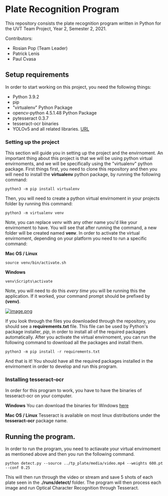 # Plate Recognition Program

This repository consists the plate recognition program written in Python for the UVT Team Project, Year 2, Semester 2, 2021.

Contributors:
* Rosian Pop (Team Leader)
* Patrick Lenis
* Paul Cvasa

## Setup requirements

In order to start working on this project, you need the following things:

* Python 3.9.2
* pip
* "virtualenv" Python Package
* opencv-python 4.5.1.48 Python Package
* pytesseract 0.3.7
* tesseract-ocr binaries
* YOLOv5 and all related libraries. [URL](https://github.com/ultralytics/yolov5)

### Setting up the project

This section will guide you in setting up the project and the envirnoment. An important thing about this project is that we will be using python virtual envirnoments, and we will be specifically using the "virtualenv" python package. First things first, you need to clone this repository and then you will need to install the **virtualenv** python package, by running the following command:

```
python3 -m pip install virtualenv
```

Then, you will need to create a python virtual envirnoment in your projects folder by running this command:

```
python3 -m virtualenv venv
```

Note, you can replace *venv* with any other name you'd like your envirnoment to have. You will see that after running the command, a new folder will be created named **venv**. In order to activate the virtual envirnoment, depending on your platform you need to run a specific command:

**Mac OS / Linux**
```
source venv/bin/activate.sh
```

**Windows**
```
venv\Scripts\activate
```

Note, you will need to do this *every time* you will be running this the application. If it worked, your command prompt should be prefixed by **(venv)**.

[![image.png](https://i.postimg.cc/j5QR6j55/image.png)](https://postimg.cc/wyMKggD8)

If you look through the files you downloaded through the repository, you should see a **requirements.txt** file. This file can be used by Python's package installer, *pip*, in order to install all of the required packages automatically. After you activate the virtual envirnoment, you can run the following command to download all the packages and install them.

```
python3 -m pip install -r requirements.txt
```

And that is it! You should have all the required packages installed in the envirnoment in order to develop and run this program.

### Installing tesseract-ocr

In order for this program to work, you have to have the binaries of tesseract-ocr on your computer.

**Windows**
You can download the binaries for Windows [here](https://tesseract-ocr.github.io/tessdoc/Downloads.html)

**Mac OS / Linux**
Tesseract is available on most linux distributions under the **tesseract-ocr** package name.


## Running the program.

In order to run the program, you need to actiavate your virtual envirnoment as mentioned above and then you run the following command.
```
python detect.py --source ../tp_plate/media/video.mp4 --weights 600.pt --conf 0.25
```

This will then run through the video or stream and save 5 shots of each plate seen in the **./runs/detect/** folder. The program will then process each image and run Optical Character Recognition through Tesseract.


